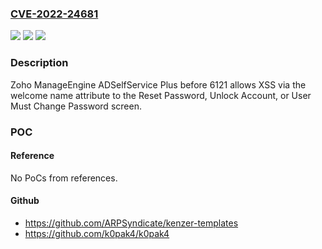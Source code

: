 ### [CVE-2022-24681](https://cve.mitre.org/cgi-bin/cvename.cgi?name=CVE-2022-24681)
![](https://img.shields.io/static/v1?label=Product&message=n%2Fa&color=blue)
![](https://img.shields.io/static/v1?label=Version&message=n%2Fa&color=blue)
![](https://img.shields.io/static/v1?label=Vulnerability&message=n%2Fa&color=brighgreen)

### Description

Zoho ManageEngine ADSelfService Plus before 6121 allows XSS via the welcome name attribute to the Reset Password, Unlock Account, or User Must Change Password screen.

### POC

#### Reference
No PoCs from references.

#### Github
- https://github.com/ARPSyndicate/kenzer-templates
- https://github.com/k0pak4/k0pak4

